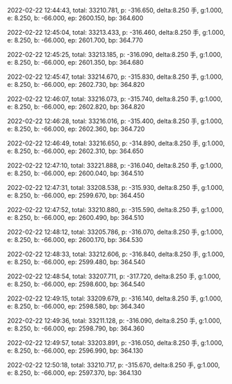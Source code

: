 2022-02-22 12:44:43, total: 33210.781, p: -316.650, delta:8.250 手, g:1.000, e: 8.250, b: -66.000, ep: 2600.150, bp: 364.600

2022-02-22 12:45:04, total: 33213.433, p: -316.460, delta:8.250 手, g:1.000, e: 8.250, b: -66.000, ep: 2601.700, bp: 364.770

2022-02-22 12:45:25, total: 33213.185, p: -316.090, delta:8.250 手, g:1.000, e: 8.250, b: -66.000, ep: 2601.350, bp: 364.680

2022-02-22 12:45:47, total: 33214.670, p: -315.830, delta:8.250 手, g:1.000, e: 8.250, b: -66.000, ep: 2602.730, bp: 364.820

2022-02-22 12:46:07, total: 33216.073, p: -315.740, delta:8.250 手, g:1.000, e: 8.250, b: -66.000, ep: 2602.820, bp: 364.820

2022-02-22 12:46:28, total: 33216.016, p: -315.400, delta:8.250 手, g:1.000, e: 8.250, b: -66.000, ep: 2602.360, bp: 364.720

2022-02-22 12:46:49, total: 33216.650, p: -314.890, delta:8.250 手, g:1.000, e: 8.250, b: -66.000, ep: 2602.310, bp: 364.650

2022-02-22 12:47:10, total: 33221.888, p: -316.040, delta:8.250 手, g:1.000, e: 8.250, b: -66.000, ep: 2600.040, bp: 364.510

2022-02-22 12:47:31, total: 33208.538, p: -315.930, delta:8.250 手, g:1.000, e: 8.250, b: -66.000, ep: 2599.670, bp: 364.450

2022-02-22 12:47:52, total: 33210.880, p: -315.590, delta:8.250 手, g:1.000, e: 8.250, b: -66.000, ep: 2600.490, bp: 364.510

2022-02-22 12:48:12, total: 33205.786, p: -316.070, delta:8.250 手, g:1.000, e: 8.250, b: -66.000, ep: 2600.170, bp: 364.530

2022-02-22 12:48:33, total: 33212.606, p: -316.840, delta:8.250 手, g:1.000, e: 8.250, b: -66.000, ep: 2599.480, bp: 364.540

2022-02-22 12:48:54, total: 33207.711, p: -317.720, delta:8.250 手, g:1.000, e: 8.250, b: -66.000, ep: 2598.600, bp: 364.540

2022-02-22 12:49:15, total: 33209.679, p: -316.140, delta:8.250 手, g:1.000, e: 8.250, b: -66.000, ep: 2598.580, bp: 364.340

2022-02-22 12:49:36, total: 33211.128, p: -316.090, delta:8.250 手, g:1.000, e: 8.250, b: -66.000, ep: 2598.790, bp: 364.360

2022-02-22 12:49:57, total: 33203.891, p: -316.050, delta:8.250 手, g:1.000, e: 8.250, b: -66.000, ep: 2596.990, bp: 364.130

2022-02-22 12:50:18, total: 33210.717, p: -315.670, delta:8.250 手, g:1.000, e: 8.250, b: -66.000, ep: 2597.370, bp: 364.130